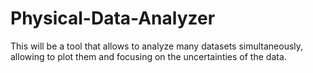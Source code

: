 # Physical-Data-Analyzer

This will be a tool that allows to analyze many datasets simultaneously, allowing to plot them and focusing on the uncertainties of the data.